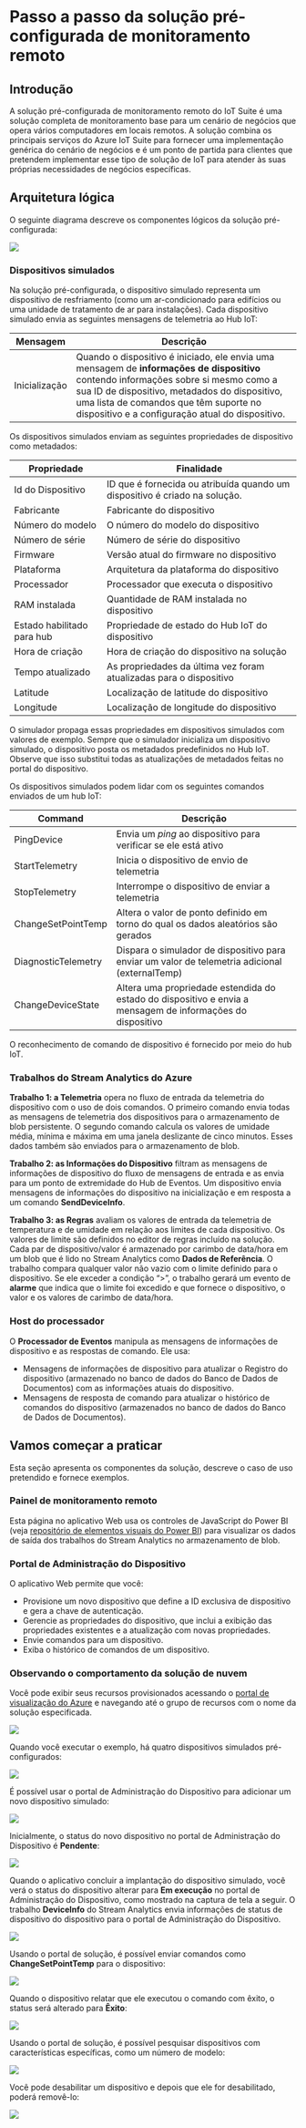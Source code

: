 <properties
 pageTitle="Passo a passo da solução pré-configurada de monitoramento remoto | Microsoft Azure"
 description="Uma descrição do monitoramento remoto pré-configurado da solução de IoT do Azure e sua arquitetura."
 services=""
 documentationCenter=""
 authors="stevehob"
 manager="timlt"
 editor=""/>

<tags
 ms.service="na"
 ms.devlang="na"
 ms.topic="article"
 ms.tgt_pltfrm="na"
 ms.workload="na"
 ms.date="10/21/2015"
 ms.author="stevehob"/>

# Passo a passo da solução pré-configurada de monitoramento remoto

## Introdução

A solução pré-configurada de monitoramento remoto do IoT Suite é uma solução completa de monitoramento base para um cenário de negócios que opera vários computadores em locais remotos. A solução combina os principais serviços do Azure IoT Suite para fornecer uma implementação genérica do cenário de negócios e é um ponto de partida para clientes que pretendem implementar esse tipo de solução de IoT para atender às suas próprias necessidades de negócios específicas.

## Arquitetura lógica

O seguinte diagrama descreve os componentes lógicos da solução pré-configurada:

![](media/iot-suite-remote-monitoring-sample-walkthrough/remote-monitoring-architecture.png)


### Dispositivos simulados

Na solução pré-configurada, o dispositivo simulado representa um dispositivo de resfriamento (como um ar-condicionado para edifícios ou uma unidade de tratamento de ar para instalações). Cada dispositivo simulado envia as seguintes mensagens de telemetria ao Hub IoT:


| Mensagem | Descrição |
|----------|-------------|
| Inicialização | Quando o dispositivo é iniciado, ele envia uma mensagem de **informações de dispositivo** contendo informações sobre si mesmo como a sua ID de dispositivo, metadados do dispositivo, uma lista de comandos que têm suporte no dispositivo e a configuração atual do dispositivo. |


Os dispositivos simulados enviam as seguintes propriedades de dispositivo como metadados:

| Propriedade | Finalidade |
|------------------------|--------- |
| Id do Dispositivo | ID que é fornecida ou atribuída quando um dispositivo é criado na solução. |
| Fabricante | Fabricante do dispositivo |
| Número do modelo | O número do modelo do dispositivo |
| Número de série | Número de série do dispositivo |
| Firmware | Versão atual do firmware no dispositivo |
| Plataforma | Arquitetura da plataforma do dispositivo |
| Processador | Processador que executa o dispositivo |
| RAM instalada | Quantidade de RAM instalada no dispositivo |
| Estado habilitado para hub | Propriedade de estado do Hub IoT do dispositivo |
| Hora de criação | Hora de criação do dispositivo na solução |
| Tempo atualizado | As propriedades da última vez foram atualizadas para o dispositivo |
| Latitude | Localização de latitude do dispositivo |
| Longitude | Localização de longitude do dispositivo |

O simulador propaga essas propriedades em dispositivos simulados com valores de exemplo. Sempre que o simulador inicializa um dispositivo simulado, o dispositivo posta os metadados predefinidos no Hub IoT. Observe que isso substitui todas as atualizações de metadados feitas no portal do dispositivo.


Os dispositivos simulados podem lidar com os seguintes comandos enviados de um hub IoT:

| Command | Descrição |
|------------------------|-----------------------------------------------------|
| PingDevice | Envia um _ping_ ao dispositivo para verificar se ele está ativo |
| StartTelemetry | Inicia o dispositivo de envio de telemetria |
| StopTelemetry | Interrompe o dispositivo de enviar a telemetria |
| ChangeSetPointTemp | Altera o valor de ponto definido em torno do qual os dados aleatórios são gerados |
| DiagnosticTelemetry | Dispara o simulador de dispositivo para enviar um valor de telemetria adicional (externalTemp) |
| ChangeDeviceState | Altera uma propriedade estendida do estado do dispositivo e envia a mensagem de informações do dispositivo |


O reconhecimento de comando de dispositivo é fornecido por meio do hub IoT.


### Trabalhos do Stream Analytics do Azure

**Trabalho 1: a Telemetria** opera no fluxo de entrada da telemetria do dispositivo com o uso de dois comandos. O primeiro comando envia todas as mensagens de telemetria dos dispositivos para o armazenamento de blob persistente. O segundo comando calcula os valores de umidade média, mínima e máxima em uma janela deslizante de cinco minutos. Esses dados também são enviados para o armazenamento de blob.

**Trabalho 2: as Informações do Dispositivo** filtram as mensagens de informações de dispositivo do fluxo de mensagens de entrada e as envia para um ponto de extremidade do Hub de Eventos. Um dispositivo envia mensagens de informações do dispositivo na inicialização e em resposta a um comando **SendDeviceInfo**.

**Trabalho 3: as Regras** avaliam os valores de entrada da telemetria de temperatura e de umidade em relação aos limites de cada dispositivo. Os valores de limite são definidos no editor de regras incluído na solução. Cada par de dispositivo/valor é armazenado por carimbo de data/hora em um blob que é lido no Stream Analytics como **Dados de Referência**. O trabalho compara qualquer valor não vazio com o limite definido para o dispositivo. Se ele exceder a condição “>”, o trabalho gerará um evento de **alarme** que indica que o limite foi excedido e que fornece o dispositivo, o valor e os valores de carimbo de data/hora.

### Host do processador

O **Processador de Eventos** manipula as mensagens de informações de dispositivo e as respostas de comando. Ele usa:

- Mensagens de informações de dispositivo para atualizar o Registro do dispositivo (armazenado no banco de dados do Banco de Dados de Documentos) com as informações atuais do dispositivo.
- Mensagens de resposta de comando para atualizar o histórico de comandos do dispositivo (armazenados no banco de dados do Banco de Dados de Documentos).

## Vamos começar a praticar

Esta seção apresenta os componentes da solução, descreve o caso de uso pretendido e fornece exemplos.

### Painel de monitoramento remoto
Esta página no aplicativo Web usa os controles de JavaScript do Power BI (veja [repositório de elementos visuais do Power BI](https://www.github.com/Microsoft/PowerBI-visuals)) para visualizar os dados de saída dos trabalhos do Stream Analytics no armazenamento de blob.


### Portal de Administração do Dispositivo

O aplicativo Web permite que você:

- Provisione um novo dispositivo que define a ID exclusiva de dispositivo e gera a chave de autenticação.
- Gerencie as propriedades do dispositivo, que inclui a exibição das propriedades existentes e a atualização com novas propriedades.
- Envie comandos para um dispositivo.
- Exiba o histórico de comandos de um dispositivo.

### Observando o comportamento da solução de nuvem
Você pode exibir seus recursos provisionados acessando o [portal de visualização do Azure](https://portal.azure.com) e navegando até o grupo de recursos com o nome da solução especificada.

![](media/iot-suite-remote-monitoring-sample-walkthrough/azureportal_01.png)

Quando você executar o exemplo, há quatro dispositivos simulados pré-configurados:

![](media/iot-suite-remote-monitoring-sample-walkthrough/solutionportal_01.png)

É possível usar o portal de Administração do Dispositivo para adicionar um novo dispositivo simulado:

![](media/iot-suite-remote-monitoring-sample-walkthrough/solutionportal_02.png)

Inicialmente, o status do novo dispositivo no portal de Administração do Dispositivo é **Pendente**:

![](media/iot-suite-remote-monitoring-sample-walkthrough/solutionportal_03.png)

Quando o aplicativo concluir a implantação do dispositivo simulado, você verá o status do dispositivo alterar para **Em execução** no portal de Administração do Dispositivo, como mostrado na captura de tela a seguir. O trabalho **DeviceInfo** do Stream Analytics envia informações de status de dispositivo do dispositivo para o portal de Administração do Dispositivo.

![](media/iot-suite-remote-monitoring-sample-walkthrough/solutionportal_04.png)

Usando o portal de solução, é possível enviar comandos como **ChangeSetPointTemp** para o dispositivo:

![](media/iot-suite-remote-monitoring-sample-walkthrough/solutionportal_05.png)

Quando o dispositivo relatar que ele executou o comando com êxito, o status será alterado para **Êxito**:

![](media/iot-suite-remote-monitoring-sample-walkthrough/solutionportal_06.png)

Usando o portal de solução, é possível pesquisar dispositivos com características específicas, como um número de modelo:

![](media/iot-suite-remote-monitoring-sample-walkthrough/solutionportal_07.png)

Você pode desabilitar um dispositivo e depois que ele for desabilitado, poderá removê-lo:

![](media/iot-suite-remote-monitoring-sample-walkthrough/solutionportal_08.png)

<!---HONumber=Nov15_HO3-->